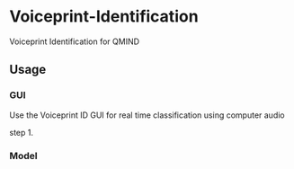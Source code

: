 # Voiceprint-Identification
Voiceprint Identification for QMIND

## Usage

### GUI
Use the Voiceprint ID GUI for real time classification using computer audio

step 1.


### Model


